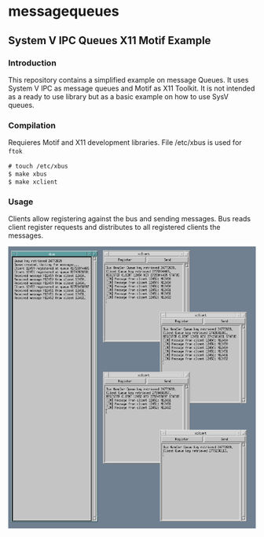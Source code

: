 # messagequeues 
## System V IPC Queues X11 Motif Example

### Introduction

This repository contains a simplified example on message Queues.
It uses System V IPC as message queues and Motif as X11 Toolkit.
It is not intended as a ready to use library but as a basic example on how to use SysV queues.

### Compilation

Requieres Motif and X11 development libraries. File /etc/xbus is used for `ftok`

```
# touch /etc/xbus
$ make xbus
$ make xclient
```

### Usage

Clients allow registering against the bus and sending messages.
Bus reads client register requests and distributes to all registered clients the messages.

![Screenshot](/messagequeues_screenshot.png?raw=true "Screenshot")

